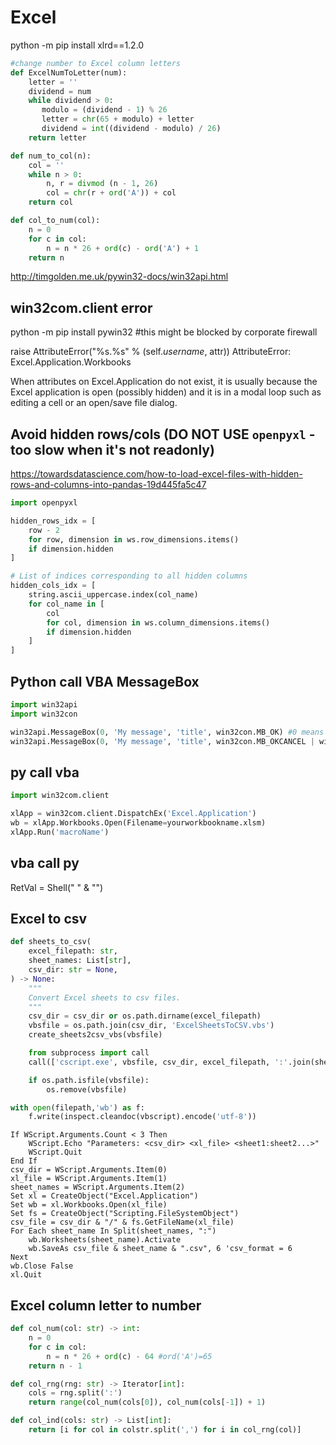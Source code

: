 # Excel

python -m pip install xlrd==1.2.0

```py
#change number to Excel column letters
def ExcelNumToLetter(num):
    letter = ''
    dividend = num
    while dividend > 0:
       modulo = (dividend - 1) % 26
       letter = chr(65 + modulo) + letter
       dividend = int((dividend - modulo) / 26)
    return letter

def num_to_col(n):
    col = ''
    while n > 0:
        n, r = divmod (n - 1, 26)
        col = chr(r + ord('A')) + col
    return col

def col_to_num(col):
    n = 0
    for c in col:
        n = n * 26 + ord(c) - ord('A') + 1
    return n
```
http://timgolden.me.uk/pywin32-docs/win32api.html

## win32com.client error
  python -m pip install pywin32 #this might be blocked by corporate firewall

raise AttributeError("%s.%s" % (self._username_, attr))
AttributeError: Excel.Application.Workbooks

When attributes on Excel.Application do not exist, it is usually because the Excel application is open (possibly hidden) and it is in a modal loop such as editing a cell or an open/save file dialog.

## Avoid hidden rows/cols (DO NOT USE `openpyxl` - too slow when it's not readonly)
https://towardsdatascience.com/how-to-load-excel-files-with-hidden-rows-and-columns-into-pandas-19d445fa5c47
```py
import openpyxl

hidden_rows_idx = [
    row - 2
    for row, dimension in ws.row_dimensions.items()
    if dimension.hidden
]

# List of indices corresponding to all hidden columns
hidden_cols_idx = [
    string.ascii_uppercase.index(col_name)
    for col_name in [
        col
        for col, dimension in ws.column_dimensions.items()
        if dimension.hidden
    ]
]
```

## Python call VBA MessageBox
```py
import win32api
import win32con

win32api.MessageBox(0, 'My message', 'title', win32con.MB_OK) #0 means on top of other windows
win32api.MessageBox(0, 'My message', 'title', win32con.MB_OKCANCEL | win32con.MB_ICONERROR)
```

## py call vba
```py
import win32com.client

xlApp = win32com.client.DispatchEx('Excel.Application')
wb = xlApp.Workbooks.Open(Filename=yourworkbookname.xlsm)
xlApp.Run('macroName')
```


## vba call py

RetVal = Shell("<full path to python.exe> " & "<full path to your python script>")

## Excel to csv
```py
def sheets_to_csv(
    excel_filepath: str,
    sheet_names: List[str],
    csv_dir: str = None,
) -> None:
    """
    Convert Excel sheets to csv files.
    """
    csv_dir = csv_dir or os.path.dirname(excel_filepath)
    vbsfile = os.path.join(csv_dir, 'ExcelSheetsToCSV.vbs')
    create_sheets2csv_vbs(vbsfile)

    from subprocess import call
    call(['cscript.exe', vbsfile, csv_dir, excel_filepath, ':'.join(sheet_names)])

    if os.path.isfile(vbsfile):
        os.remove(vbsfile)
```

```py
with open(filepath,'wb') as f:
    f.write(inspect.cleandoc(vbscript).encode('utf-8'))
```

```VBScript SheetsToCSV.vbs
If WScript.Arguments.Count < 3 Then
    WScript.Echo "Parameters: <csv_dir> <xl_file> <sheet1:sheet2...>"
    WScript.Quit
End If
csv_dir = WScript.Arguments.Item(0)
xl_file = WScript.Arguments.Item(1)
sheet_names = WScript.Arguments.Item(2)
Set xl = CreateObject("Excel.Application")
Set wb = xl.Workbooks.Open(xl_file)
Set fs = CreateObject("Scripting.FileSystemObject")
csv_file = csv_dir & "/" & fs.GetFileName(xl_file)
For Each sheet_name In Split(sheet_names, ":")
    wb.Worksheets(sheet_name).Activate
    wb.SaveAs csv_file & sheet_name & ".csv", 6 'csv_format = 6
Next
wb.Close False
xl.Quit
```

## Excel column letter to number
```py
def col_num(col: str) -> int:
    n = 0
    for c in col:
        n = n * 26 + ord(c) - 64 #ord('A')=65
    return n - 1

def col_rng(rng: str) -> Iterator[int]:
    cols = rng.split(':')
    return range(col_num(cols[0]), col_num(cols[-1]) + 1)

def col_ind(cols: str) -> List[int]:
    return [i for col in colstr.split(',') for i in col_rng(col)]
```
